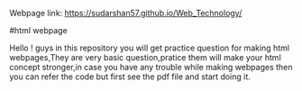 Webpage link: https://sudarshan57.github.io/Web_Technology/

#html webpage

Hello ! guys in this repository you will get practice question for making html webpages,They are very basic question,pratice them will make your html concept stronger,in case you have any trouble while making webpages then you can refer the code but first see the pdf file and start doing it.
